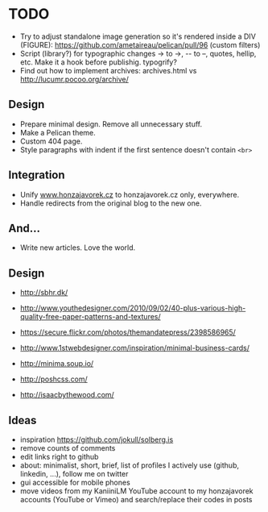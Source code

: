 # TODO

- Try to adjust standalone image generation so it's rendered inside a DIV (FIGURE): https://github.com/ametaireau/pelican/pull/96 (custom filters)
- Script (library?) for typographic changes -> to →, -- to –, quotes, hellip, etc. Make it a hook before publishig. typogrify?
- Find out how to implement archives: archives.html vs http://lucumr.pocoo.org/archive/

## Design
- Prepare minimal design. Remove all unnecessary stuff.
- Make a Pelican theme.
- Custom 404 page.
- Style paragraphs with indent if the first sentence doesn't contain `<br>`

## Integration
- Unify www.honzajavorek.cz to honzajavorek.cz only, everywhere.
- Handle redirects from the original blog to the new one.

## And...
- Write new articles. Love the world.

## Design

- http://sbhr.dk/
- http://www.youthedesigner.com/2010/09/02/40-plus-various-high-quality-free-paper-patterns-and-textures/
- https://secure.flickr.com/photos/themandatepress/2398586965/
- http://www.1stwebdesigner.com/inspiration/minimal-business-cards/

- http://minima.soup.io/
- http://poshcss.com/
- http://isaacbythewood.com/

## Ideas

- inspiration https://github.com/jokull/solberg.is
- remove counts of comments
- edit links right to github
- about: minimalist, short, brief, list of profiles I actively use (github, linkedin, ...), follow me on twitter
- gui accessible for mobile phones
- move videos from my KaniiniLM YouTube account to my honzajavorek accounts (YouTube or Vimeo) and search/replace their codes in posts

[pandoc]: http://johnmacfarlane.net/pandoc/
